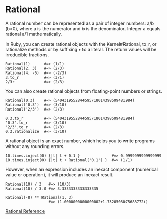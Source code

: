 # Rational

A rational number can be represented as a pair of integer numbers: a/b (b>0),
where a is the numerator and b is the denominator. Integer a equals rational
a/1 mathematically.

In Ruby, you can create rational objects with the Kernel#Rational, to_r, or
rationalize methods or by suffixing `r` to a literal. The return values will
be irreducible fractions.

    Rational(1)      #=> (1/1)
    Rational(2, 3)   #=> (2/3)
    Rational(4, -6)  #=> (-2/3)
    3.to_r           #=> (3/1)
    2/3r             #=> (2/3)

You can also create rational objects from floating-point numbers or strings.

    Rational(0.3)    #=> (5404319552844595/18014398509481984)
    Rational('0.3')  #=> (3/10)
    Rational('2/3')  #=> (2/3)

    0.3.to_r         #=> (5404319552844595/18014398509481984)
    '0.3'.to_r       #=> (3/10)
    '2/3'.to_r       #=> (2/3)
    0.3.rationalize  #=> (3/10)

A rational object is an exact number, which helps you to write programs
without any rounding errors.

    10.times.inject(0) {|t| t + 0.1 }              #=> 0.9999999999999999
    10.times.inject(0) {|t| t + Rational('0.1') }  #=> (1/1)

However, when an expression includes an inexact component (numerical value or
operation), it will produce an inexact result.

    Rational(10) / 3   #=> (10/3)
    Rational(10) / 3.0 #=> 3.3333333333333335

    Rational(-8) ** Rational(1, 3)
                       #=> (1.0000000000000002+1.7320508075688772i)

[Rational Reference](http://ruby-doc.org/core-2.5.0/Rational.html)
